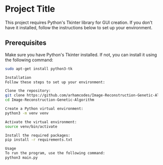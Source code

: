 # Project Title

This project requires Python's Tkinter library for GUI creation. If you don't have it installed, follow the instructions below to set up your environment.

## Prerequisites

Make sure you have Python's Tkinter installed. If not, you can install it using the following command:

```bash
sudo apt-get install python3-tk

Installation
Follow these steps to set up your environment:

Clone the repository:
git clone https://github.com/arhamcodes/Image-Reconstruction-Genetic-Algorithm.git
cd Image-Reconstruction-Genetic-Algorithm

Create a Python virtual environment:
python3 -m venv venv

Activate the virtual environment:
source venv/bin/activate

Install the required packages:
pip install -r requirements.txt

Usage
To run the program, use the following command:
python3 main.py

